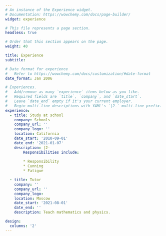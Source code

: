 ```yaml
---
# An instance of the Experience widget.
# Documentation: https://wowchemy.com/docs/page-builder/
widget: experience

# This file represents a page section.
headless: true

# Order that this section appears on the page.
weight: 40

title: Experience
subtitle:

# Date format for experience
#   Refer to https://wowchemy.com/docs/customization/#date-format
date_format: Jan 2006

# Experiences.
#   Add/remove as many `experience` items below as you like.
#   Required fields are `title`, `company`, and `date_start`.
#   Leave `date_end` empty if it's your current employer.
#   Begin multi-line descriptions with YAML's `|2-` multi-line prefix.
experience:
  - title: Study at school
    company: Schools
    company_url: ''
    company_logo: ''
    location: California
    date_start: '2010-09-01'
    date_end: '2021-01-07'
    description: |2-
        Responsibilities include:
        
        * Responsibility
        * Cunning
        * Fatigue

  - title: Tutor
    company: ''
    company_url: ''
    company_logo: 
    location: Moscow
    date_start: '2021-08-01'
    date_end: ''
    description: Teach mathematics and physics.

design:
  columns: '2'
---
```

